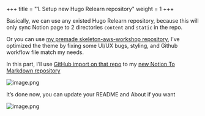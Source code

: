+++
title = "1. Setup new Hugo Relearn repository"
weight = 1
+++


Basically, we can use any existed Hugo Relearn repository, because this will only sync Notion page to 2 directories `content` and `static` in the repo.


Or you can use [my premade skeleton-aws-workshop repository](https://github.com/heo001997/skeleton-aws-workshop), I’ve optimized the theme by fixing some UI/UX bugs, styling, and Github workflow file  match my needs.


In this part, I’ll use [GitHub import on that repo](https://github.com/new/import) to my [new Notion To Markdown repository](https://github.com/heo001997/aws-workshop-notion-to-md)


![image.png](/images/004-iv-level-3-notion-to-hugo-relearn-on-github-pages/16-671604-image.png)


It’s done now, you can update your README and About if you want


![image.png](/images/004-iv-level-3-notion-to-hugo-relearn-on-github-pages/16-234392-image.png)


